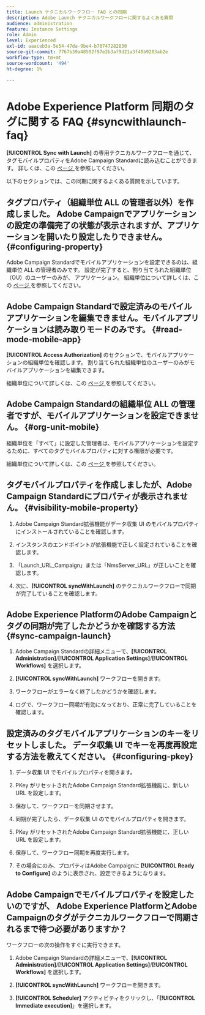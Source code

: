 ```yaml
---
title: Launch テクニカルワークフロー FAQ との同期
description: Adobe Launch テクニカルワークフローに関するよくある質問
audience: administration
feature: Instance Settings
role: Admin
level: Experienced
exl-id: aaaceb3a-5e54-47da-9be4-b70747282830
source-git-commit: 7767b39a48502f97e2b3af9d21a3f49b9283ab2e
workflow-type: tm+mt
source-wordcount: '494'
ht-degree: 1%

---
```


# Adobe Experience Platform 同期のタグに関する FAQ {#syncwithlaunch-faq}

**[!UICONTROL Sync with Launch]** の専用テクニカルワークフローを通じて、タグモバイルプロパティをAdobe Campaign Standardに読み込むことができます。 詳しくは、この [ ページ ](../../administration/using/technical-workflows.md) を参照してください。

以下のセクションでは、この同期に関するよくある質問を示しています。

## タグプロパティ（組織単位 ALL の管理者以外）を作成しました。 Adobe Campaignでアプリケーションの設定の準備完了の状態が表示されますが、アプリケーションを開いたり設定したりできません。 {#configuring-property}

Adobe Campaign Standardでモバイルアプリケーションを設定できるのは、組織単位 ALL の管理者のみです。 設定が完了すると、割り当てられた組織単位（OU）のユーザーのみが、
アプリケーション。 組織単位について詳しくは、この [ ページ ](../../administration/using/organizational-units.md) を参照してください。

## Adobe Campaign Standardで設定済みのモバイルアプリケーションを編集できません。モバイルアプリケーションは読み取りモードのみです。 {#read-mode-mobile-app}

**[!UICONTROL Access Authorization]** のセクションで、モバイルアプリケーションの組織単位を確認します。 割り当てられた組織単位のユーザーのみがモバイルアプリケーションを編集できます。

組織単位について詳しくは、この [ ページ ](../../administration/using/organizational-units.md) を参照してください。

## Adobe Campaign Standardの組織単位 ALL の管理者ですが、モバイルアプリケーションを設定できません。 {#org-unit-mobile}

組織単位を「すべて」に設定した管理者は、モバイルアプリケーションを設定するために、すべてのタグモバイルプロパティに対する権限が必要です。

組織単位について詳しくは、この [ ページ ](../../administration/using/organizational-units.md) を参照してください。

## タグモバイルプロパティを作成しましたが、Adobe Campaign Standardにプロパティが表示されません。 {#visibility-mobile-property}

1. Adobe Campaign Standard拡張機能がデータ収集 UI のモバイルプロパティにインストールされていることを確認します。

1. インスタンスのエンドポイントが拡張機能で正しく設定されていることを確認します。

1. 「Launch_URL_Campaign」または「NmsServer_URL」が正しいことを確認します。

1. 次に、**[!UICONTROL syncWithLaunch]** のテクニカルワークフローで同期が完了していることを確認します。

## Adobe Experience PlatformのAdobe Campaignとタグの同期が完了したかどうかを確認する方法 {#sync-campaign-launch}

1. Adobe Campaign Standardの詳細メニューで、**[!UICONTROL Administration]**/**[!UICONTROL Application Settings]**/**[!UICONTROL Workflows]** を選択します。

1. **[!UICONTROL syncWithLaunch]** ワークフローを開きます。

1. ワークフローがエラーなく終了したかどうかを確認します。

1. ログで、ワークフロー同期が有効になっており、正常に完了していることを確認します。

## 設定済みのタグモバイルアプリケーションのキーをリセットしました。 データ収集 UI でキーを再度再設定する方法を教えてください。 {#configuring-pkey}

1. データ収集 UI でモバイルプロパティを開きます。

1. PKey がリセットされたAdobe Campaign Standard拡張機能に、新しい URL を設定します。

1. 保存して、ワークフローを同期させます。

1. 同期が完了したら、データ収集 UI のでモバイルプロパティを開きます。

1. PKey がリセットされたAdobe Campaign Standard拡張機能に、正しい URL を設定します。

1. 保存して、ワークフロー同期を再度実行します。

1. その場合にのみ、プロパティはAdobe Campaignに **[!UICONTROL Ready to Configure]** のように表示され、設定できるようになります。

## Adobe Campaignでモバイルプロパティを設定したいのですが、 Adobe Experience PlatformとAdobe Campaignのタグがテクニカルワークフローで同期されるまで待つ必要がありますか？

ワークフローの次の操作をすぐに実行できます。

1. Adobe Campaign Standardの詳細メニューで、**[!UICONTROL Administration]**/**[!UICONTROL Application Settings]**/**[!UICONTROL Workflows]** を選択します。

1. **[!UICONTROL syncWithLaunch]** ワークフローを開きます。

1. **[!UICONTROL Scheduler]** アクティビティをクリックし、「**[!UICONTROL Immediate execution]**」を選択します。
